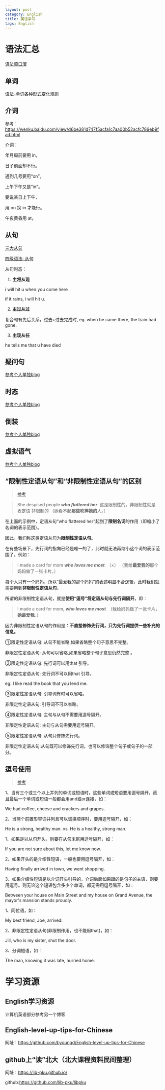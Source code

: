 ```yaml
---
layout: post
category: English
title: 英语学习
tags: English
---
```


# 语法汇总

[语法顺口溜](https://zhuanlan.zhihu.com/p/146873536)

## 单词

[语法-单词各种形式变化规则](https://mafulong.github.io/2021/01/02/%E8%AF%AD%E6%B3%95-%E5%8D%95%E8%AF%8D%E5%90%84%E7%A7%8D%E5%BD%A2%E5%BC%8F%E5%8F%98%E5%8C%96%E8%A7%84%E5%88%99/)

## 介词

参考：https://wenku.baidu.com/view/d6be381d747f5acfa1c7aa00b52acfc789eb9fad.html



介词：

年月周前要用 in，

日子前面却不行。

遇到几号要用“on”，

上午下午又是“in”。

要说某日上下午，

用 on 换 in 才能行。

午夜黄昏用 at，



## 从句

[三大从句](https://mm.edrawsoft.cn/template/39526)

[四级语法: 从句](https://mm.edrawsoft.cn/template/57209)

从句时态： 

1. **主将从现**

i will hit u when you come here

if it rains, i will hit u.

2. **主过从过**

复合句有先后关系，过去+过去完成时, eg. when he came there, the train had gone.

3. **主现从任**

he tells me that u have died

## 疑问句

[参考个人单独blog](https://mafulong.github.io/2021/01/02/%E8%AF%AD%E6%B3%95-%E7%96%91%E9%97%AE%E5%8F%A5/)


## 时态

[参考个人单独blog](https://mafulong.github.io/2021/01/02/%E8%AF%AD%E6%B3%95-%E6%97%B6%E6%80%81/)

## 倒装

[参考个人单独blog](https://mafulong.github.io/2021/01/02/%E8%AF%AD%E6%B3%95-%E5%80%92%E8%A3%85%E5%8F%A5/)

## 虚拟语气

[参考个人单独blog](https://mafulong.github.io/2021/01/02/%E8%AF%AD%E6%B3%95-%E8%99%9A%E6%8B%9F%E8%AF%AD%E6%B0%94/)

## “限制性定语从句”和“非限制性定语从句”的区别

> [参考](https://zhuanlan.zhihu.com/p/30548008)

> She despised people ***who flattered her***. 这是限制性的。非限制性就是表定语 非限制的
> （她看不起**那些吹捧她的**人。） 

在上面的示例中，定语从句“who flattered her”起到了**限制名词**的作用（即缩小了名词的表示范围）。

因此，我们称这类定语从句为**限制性定语从句**。



在有些场景下，先行词的指向已经是唯一的了，此时就无法再缩小这个词的表示范围了。例如：

> I made a card for mom ***who loves me most**.* （×）
> （我给**最爱我的**那个妈妈做了一张卡片。）

每个人只有一个妈妈，所以“最爱我的那个妈妈”的表述明显不合逻辑，此时我们就需要用到**非限制性定语从句**。

所谓的非限制性定语从句，就是**使用“逗号”将定语从句与先行词隔开**，即：

> I made a card for mom, ***who loves me most**.*
> （我给妈妈做了一张卡片，**她最爱我**。）

因为非限制性定语从句的作用是：**不直接修饰先行词，只为先行词提供一些补充的信息。**



①限定性定语从句: 从句不能省略,如果省略整个句子意思不完整。

非限定性定语从句: 从句可以省略,如果省略整个句子意思仍然完整 。

②限定性定语从句: 先行词可以用that 引导。

非限定性定语从句: 先行词不可以用that 引导。

eg. I like read the book that you lend me.

③限定性定语从句: 引导词有时可以省略。

非限定性定语从句: 引导词不可以省略。

④限定性定语从句: 主句与从句不需要用逗号隔开。

非限定性定语从句: 主句与从句需要用逗号隔开。

⑤限定性定语从句: 从句只修饰先行词。

非限定性定语从句:从句既可以修饰先行词，也可以修饰整个句子或句子的一部分。



## 逗号使用

> [参考](https://zhuanlan.zhihu.com/p/46736877)

1、当有三个或三个以上并列的单词或短语时，这些单词或短语要用逗号隔开，而且最后一个单词或短语一般都会用and或or连接，如：

We had coffee, cheese and crackers and grapes.

2、当两个前置形容词并列且可以调换顺序时，要用逗号隔开，如：

He is a strong, healthy man. vs. He is a healthy, strong man.



1、如果是以从句开头，则要在从句末尾用逗号隔开，如：

If you are not sure about this, let me know now.

2、如果开头的是介绍性短语，一般也要用逗号隔开，如：

Having finally arrived in town, we went shopping.

3、如果介绍性短语是以介词开头引导的，介词后面如果跟的是句子的主语，则要用逗号。则无论这个短语包含多少个单词，都无需用逗号隔开，如：

Between your house on Main Street and my house on Grand Avenue, the mayor's mansion stands proudly.



1、同位语，如：

My best friend, Joe, arrived.

2、非限定性定语从句(非限制作用，也不能用that)，如：

Jill, who is my sister, shut the door.

3、分词短语，如：

The man, knowing it was late, hurried home.

# 学习资源

## English学习资源

计算机英语部分参考另一个博客

## English-level-up-tips-for-Chinese

网址：https://github.com/byoungd/English-level-up-tips-for-Chinese

## github上“读”北大（北大课程资料民间整理）

网址：https://lib-pku.github.io/

github:https://github.com/lib-pku/libpku




